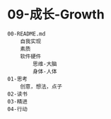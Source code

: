 # 09-成长-Growth

	00-README.md
		自我实现
		素质
		软件硬件
			思维-大脑
			身体-人体
	01-思考
		创意，想法，点子
	02-读书
	03-精进
	04-行动
